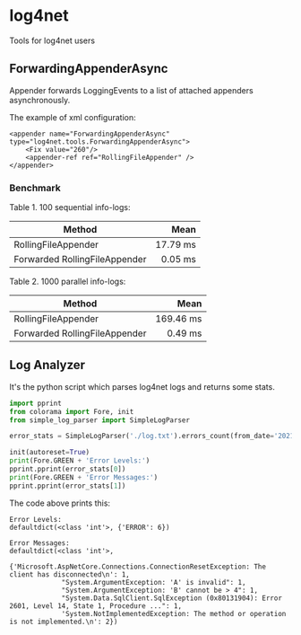 # log4net
Tools for log4net users

## ForwardingAppenderAsync
Appender forwards LoggingEvents to a list of attached appenders asynchronously.

The example of xml configuration:
```
<appender name="ForwardingAppenderAsync" type="log4net.tools.ForwardingAppenderAsync">
    <Fix value="260"/>
    <appender-ref ref="RollingFileAppender" />
</appender>
```
### Benchmark

Table 1. 100 sequential info-logs:

|                        Method |     Mean |
|------------------------------ |---------:|
| RollingFileAppender           | 17.79 ms |
| Forwarded RollingFileAppender |  0.05 ms |

Table 2. 1000 parallel info-logs:

|                        Method |      Mean |
|------------------------------ |----------:|
| RollingFileAppender           | 169.46 ms |
| Forwarded RollingFileAppender |   0.49 ms |

## Log Analyzer
It's the python script which parses log4net logs and returns some stats.
```python
import pprint
from colorama import Fore, init
from simple_log_parser import SimpleLogParser

error_stats = SimpleLogParser('./log.txt').errors_count(from_date='2021-04-15')

init(autoreset=True)
print(Fore.GREEN + 'Error Levels:')
pprint.pprint(error_stats[0])
print(Fore.GREEN + 'Error Messages:')
pprint.pprint(error_stats[1])
```
The code above prints this:
```
Error Levels:
defaultdict(<class 'int'>, {'ERROR': 6})

Error Messages:
defaultdict(<class 'int'>,
            {'Microsoft.AspNetCore.Connections.ConnectionResetException: The client has disconnected\n': 1,
             "System.ArgumentException: 'A' is invalid": 1,
             "System.ArgumentException: 'B' cannot be > 4": 1,
             "System.Data.SqlClient.SqlException (0x80131904): Error 2601, Level 14, State 1, Procedure ...": 1,
             'System.NotImplementedException: The method or operation is not implemented.\n': 2})
```